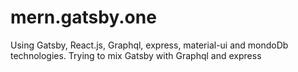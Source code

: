 # mern.gatsby.one
Using Gatsby, React.js, Graphql, express, material-ui and mondoDb technologies. Trying to mix Gatsby with Graphql and express
